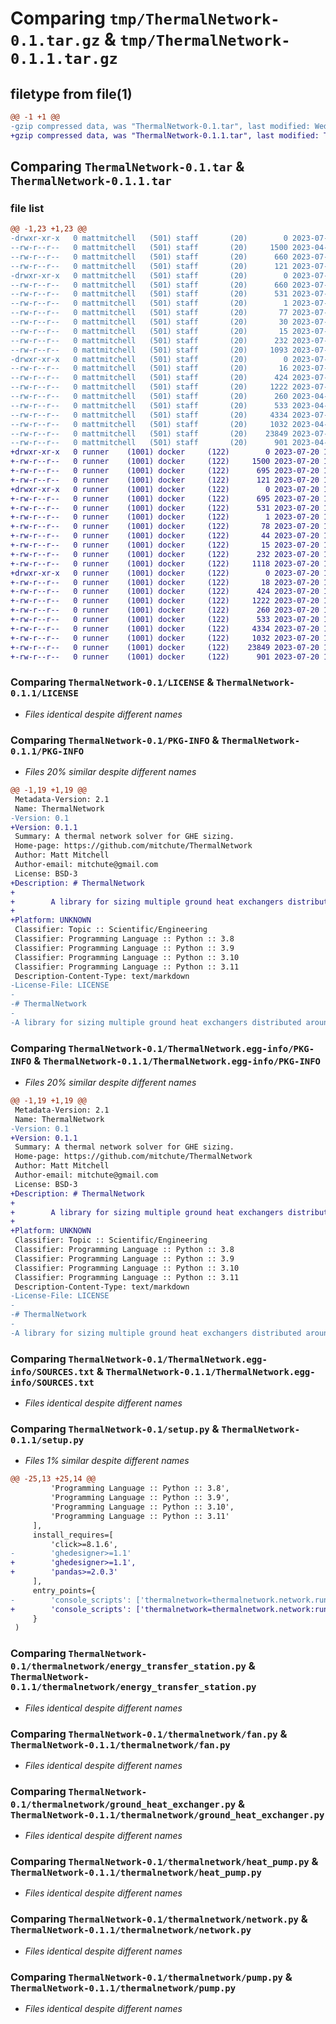 # Comparing `tmp/ThermalNetwork-0.1.tar.gz` & `tmp/ThermalNetwork-0.1.1.tar.gz`

## filetype from file(1)

```diff
@@ -1 +1 @@
-gzip compressed data, was "ThermalNetwork-0.1.tar", last modified: Wed Jul 19 16:57:35 2023, max compression
+gzip compressed data, was "ThermalNetwork-0.1.1.tar", last modified: Thu Jul 20 17:35:11 2023, max compression
```

## Comparing `ThermalNetwork-0.1.tar` & `ThermalNetwork-0.1.1.tar`

### file list

```diff
@@ -1,23 +1,23 @@
-drwxr-xr-x   0 mattmitchell   (501) staff       (20)        0 2023-07-19 16:57:35.115014 ThermalNetwork-0.1/
--rw-r--r--   0 mattmitchell   (501) staff       (20)     1500 2023-04-11 01:40:10.000000 ThermalNetwork-0.1/LICENSE
--rw-r--r--   0 mattmitchell   (501) staff       (20)      660 2023-07-19 16:57:35.115259 ThermalNetwork-0.1/PKG-INFO
--rw-r--r--   0 mattmitchell   (501) staff       (20)      121 2023-07-19 16:57:02.000000 ThermalNetwork-0.1/README.md
-drwxr-xr-x   0 mattmitchell   (501) staff       (20)        0 2023-07-19 16:57:35.103088 ThermalNetwork-0.1/ThermalNetwork.egg-info/
--rw-r--r--   0 mattmitchell   (501) staff       (20)      660 2023-07-19 16:57:35.000000 ThermalNetwork-0.1/ThermalNetwork.egg-info/PKG-INFO
--rw-r--r--   0 mattmitchell   (501) staff       (20)      531 2023-07-19 16:57:35.000000 ThermalNetwork-0.1/ThermalNetwork.egg-info/SOURCES.txt
--rw-r--r--   0 mattmitchell   (501) staff       (20)        1 2023-07-19 16:57:35.000000 ThermalNetwork-0.1/ThermalNetwork.egg-info/dependency_links.txt
--rw-r--r--   0 mattmitchell   (501) staff       (20)       77 2023-07-19 16:57:35.000000 ThermalNetwork-0.1/ThermalNetwork.egg-info/entry_points.txt
--rw-r--r--   0 mattmitchell   (501) staff       (20)       30 2023-07-19 16:57:35.000000 ThermalNetwork-0.1/ThermalNetwork.egg-info/requires.txt
--rw-r--r--   0 mattmitchell   (501) staff       (20)       15 2023-07-19 16:57:35.000000 ThermalNetwork-0.1/ThermalNetwork.egg-info/top_level.txt
--rw-r--r--   0 mattmitchell   (501) staff       (20)      232 2023-07-19 16:57:35.116181 ThermalNetwork-0.1/setup.cfg
--rw-r--r--   0 mattmitchell   (501) staff       (20)     1093 2023-07-19 16:57:02.000000 ThermalNetwork-0.1/setup.py
-drwxr-xr-x   0 mattmitchell   (501) staff       (20)        0 2023-07-19 16:57:35.113917 ThermalNetwork-0.1/thermalnetwork/
--rw-r--r--   0 mattmitchell   (501) staff       (20)       16 2023-07-19 16:47:43.000000 ThermalNetwork-0.1/thermalnetwork/__init__.py
--rw-r--r--   0 mattmitchell   (501) staff       (20)      424 2023-07-13 14:38:11.000000 ThermalNetwork-0.1/thermalnetwork/base_component.py
--rw-r--r--   0 mattmitchell   (501) staff       (20)     1222 2023-07-19 16:57:02.000000 ThermalNetwork-0.1/thermalnetwork/energy_transfer_station.py
--rw-r--r--   0 mattmitchell   (501) staff       (20)      260 2023-04-19 15:04:01.000000 ThermalNetwork-0.1/thermalnetwork/enums.py
--rw-r--r--   0 mattmitchell   (501) staff       (20)      533 2023-04-19 15:01:57.000000 ThermalNetwork-0.1/thermalnetwork/fan.py
--rw-r--r--   0 mattmitchell   (501) staff       (20)     4334 2023-07-19 16:57:02.000000 ThermalNetwork-0.1/thermalnetwork/ground_heat_exchanger.py
--rw-r--r--   0 mattmitchell   (501) staff       (20)     1032 2023-04-19 15:01:57.000000 ThermalNetwork-0.1/thermalnetwork/heat_pump.py
--rw-r--r--   0 mattmitchell   (501) staff       (20)    23849 2023-07-19 16:57:02.000000 ThermalNetwork-0.1/thermalnetwork/network.py
--rw-r--r--   0 mattmitchell   (501) staff       (20)      901 2023-04-19 15:04:01.000000 ThermalNetwork-0.1/thermalnetwork/pump.py
+drwxr-xr-x   0 runner    (1001) docker     (122)        0 2023-07-20 17:35:11.662903 ThermalNetwork-0.1.1/
+-rw-r--r--   0 runner    (1001) docker     (122)     1500 2023-07-20 17:35:08.000000 ThermalNetwork-0.1.1/LICENSE
+-rw-r--r--   0 runner    (1001) docker     (122)      695 2023-07-20 17:35:11.662903 ThermalNetwork-0.1.1/PKG-INFO
+-rw-r--r--   0 runner    (1001) docker     (122)      121 2023-07-20 17:35:08.000000 ThermalNetwork-0.1.1/README.md
+drwxr-xr-x   0 runner    (1001) docker     (122)        0 2023-07-20 17:35:11.662903 ThermalNetwork-0.1.1/ThermalNetwork.egg-info/
+-rw-r--r--   0 runner    (1001) docker     (122)      695 2023-07-20 17:35:11.000000 ThermalNetwork-0.1.1/ThermalNetwork.egg-info/PKG-INFO
+-rw-r--r--   0 runner    (1001) docker     (122)      531 2023-07-20 17:35:11.000000 ThermalNetwork-0.1.1/ThermalNetwork.egg-info/SOURCES.txt
+-rw-r--r--   0 runner    (1001) docker     (122)        1 2023-07-20 17:35:11.000000 ThermalNetwork-0.1.1/ThermalNetwork.egg-info/dependency_links.txt
+-rw-r--r--   0 runner    (1001) docker     (122)       78 2023-07-20 17:35:11.000000 ThermalNetwork-0.1.1/ThermalNetwork.egg-info/entry_points.txt
+-rw-r--r--   0 runner    (1001) docker     (122)       44 2023-07-20 17:35:11.000000 ThermalNetwork-0.1.1/ThermalNetwork.egg-info/requires.txt
+-rw-r--r--   0 runner    (1001) docker     (122)       15 2023-07-20 17:35:11.000000 ThermalNetwork-0.1.1/ThermalNetwork.egg-info/top_level.txt
+-rw-r--r--   0 runner    (1001) docker     (122)      232 2023-07-20 17:35:11.662903 ThermalNetwork-0.1.1/setup.cfg
+-rw-r--r--   0 runner    (1001) docker     (122)     1118 2023-07-20 17:35:08.000000 ThermalNetwork-0.1.1/setup.py
+drwxr-xr-x   0 runner    (1001) docker     (122)        0 2023-07-20 17:35:11.662903 ThermalNetwork-0.1.1/thermalnetwork/
+-rw-r--r--   0 runner    (1001) docker     (122)       18 2023-07-20 17:35:08.000000 ThermalNetwork-0.1.1/thermalnetwork/__init__.py
+-rw-r--r--   0 runner    (1001) docker     (122)      424 2023-07-20 17:35:08.000000 ThermalNetwork-0.1.1/thermalnetwork/base_component.py
+-rw-r--r--   0 runner    (1001) docker     (122)     1222 2023-07-20 17:35:08.000000 ThermalNetwork-0.1.1/thermalnetwork/energy_transfer_station.py
+-rw-r--r--   0 runner    (1001) docker     (122)      260 2023-07-20 17:35:08.000000 ThermalNetwork-0.1.1/thermalnetwork/enums.py
+-rw-r--r--   0 runner    (1001) docker     (122)      533 2023-07-20 17:35:08.000000 ThermalNetwork-0.1.1/thermalnetwork/fan.py
+-rw-r--r--   0 runner    (1001) docker     (122)     4334 2023-07-20 17:35:08.000000 ThermalNetwork-0.1.1/thermalnetwork/ground_heat_exchanger.py
+-rw-r--r--   0 runner    (1001) docker     (122)     1032 2023-07-20 17:35:08.000000 ThermalNetwork-0.1.1/thermalnetwork/heat_pump.py
+-rw-r--r--   0 runner    (1001) docker     (122)    23849 2023-07-20 17:35:08.000000 ThermalNetwork-0.1.1/thermalnetwork/network.py
+-rw-r--r--   0 runner    (1001) docker     (122)      901 2023-07-20 17:35:08.000000 ThermalNetwork-0.1.1/thermalnetwork/pump.py
```

### Comparing `ThermalNetwork-0.1/LICENSE` & `ThermalNetwork-0.1.1/LICENSE`

 * *Files identical despite different names*

### Comparing `ThermalNetwork-0.1/PKG-INFO` & `ThermalNetwork-0.1.1/PKG-INFO`

 * *Files 20% similar despite different names*

```diff
@@ -1,19 +1,19 @@
 Metadata-Version: 2.1
 Name: ThermalNetwork
-Version: 0.1
+Version: 0.1.1
 Summary: A thermal network solver for GHE sizing.
 Home-page: https://github.com/mitchute/ThermalNetwork
 Author: Matt Mitchell
 Author-email: mitchute@gmail.com
 License: BSD-3
+Description: # ThermalNetwork
+        
+        A library for sizing multiple ground heat exchangers distributed around a single-pipe thermal network.
+        
+Platform: UNKNOWN
 Classifier: Topic :: Scientific/Engineering
 Classifier: Programming Language :: Python :: 3.8
 Classifier: Programming Language :: Python :: 3.9
 Classifier: Programming Language :: Python :: 3.10
 Classifier: Programming Language :: Python :: 3.11
 Description-Content-Type: text/markdown
-License-File: LICENSE
-
-# ThermalNetwork
-
-A library for sizing multiple ground heat exchangers distributed around a single-pipe thermal network.
```

### Comparing `ThermalNetwork-0.1/ThermalNetwork.egg-info/PKG-INFO` & `ThermalNetwork-0.1.1/ThermalNetwork.egg-info/PKG-INFO`

 * *Files 20% similar despite different names*

```diff
@@ -1,19 +1,19 @@
 Metadata-Version: 2.1
 Name: ThermalNetwork
-Version: 0.1
+Version: 0.1.1
 Summary: A thermal network solver for GHE sizing.
 Home-page: https://github.com/mitchute/ThermalNetwork
 Author: Matt Mitchell
 Author-email: mitchute@gmail.com
 License: BSD-3
+Description: # ThermalNetwork
+        
+        A library for sizing multiple ground heat exchangers distributed around a single-pipe thermal network.
+        
+Platform: UNKNOWN
 Classifier: Topic :: Scientific/Engineering
 Classifier: Programming Language :: Python :: 3.8
 Classifier: Programming Language :: Python :: 3.9
 Classifier: Programming Language :: Python :: 3.10
 Classifier: Programming Language :: Python :: 3.11
 Description-Content-Type: text/markdown
-License-File: LICENSE
-
-# ThermalNetwork
-
-A library for sizing multiple ground heat exchangers distributed around a single-pipe thermal network.
```

### Comparing `ThermalNetwork-0.1/ThermalNetwork.egg-info/SOURCES.txt` & `ThermalNetwork-0.1.1/ThermalNetwork.egg-info/SOURCES.txt`

 * *Files identical despite different names*

### Comparing `ThermalNetwork-0.1/setup.py` & `ThermalNetwork-0.1.1/setup.py`

 * *Files 1% similar despite different names*

```diff
@@ -25,13 +25,14 @@
         'Programming Language :: Python :: 3.8',
         'Programming Language :: Python :: 3.9',
         'Programming Language :: Python :: 3.10',
         'Programming Language :: Python :: 3.11'
     ],
     install_requires=[
         'click>=8.1.6',
-        'ghedesigner>=1.1'
+        'ghedesigner>=1.1',
+        'pandas>=2.0.3'
     ],
     entry_points={
-        'console_scripts': ['thermalnetwork=thermalnetwork.network.run_sizer_from_cli']
+        'console_scripts': ['thermalnetwork=thermalnetwork.network:run_sizer_from_cli']
     }
 )
```

### Comparing `ThermalNetwork-0.1/thermalnetwork/energy_transfer_station.py` & `ThermalNetwork-0.1.1/thermalnetwork/energy_transfer_station.py`

 * *Files identical despite different names*

### Comparing `ThermalNetwork-0.1/thermalnetwork/fan.py` & `ThermalNetwork-0.1.1/thermalnetwork/fan.py`

 * *Files identical despite different names*

### Comparing `ThermalNetwork-0.1/thermalnetwork/ground_heat_exchanger.py` & `ThermalNetwork-0.1.1/thermalnetwork/ground_heat_exchanger.py`

 * *Files identical despite different names*

### Comparing `ThermalNetwork-0.1/thermalnetwork/heat_pump.py` & `ThermalNetwork-0.1.1/thermalnetwork/heat_pump.py`

 * *Files identical despite different names*

### Comparing `ThermalNetwork-0.1/thermalnetwork/network.py` & `ThermalNetwork-0.1.1/thermalnetwork/network.py`

 * *Files identical despite different names*

### Comparing `ThermalNetwork-0.1/thermalnetwork/pump.py` & `ThermalNetwork-0.1.1/thermalnetwork/pump.py`

 * *Files identical despite different names*

